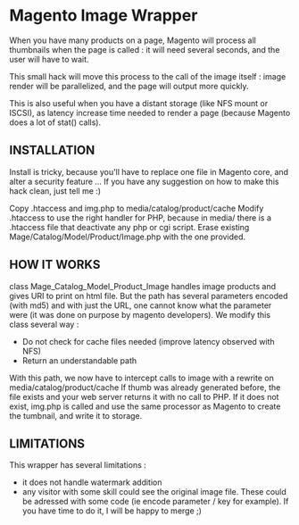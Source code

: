 Magento Image Wrapper
===========
When you have many products on a page, Magento will process all thumbnails when the page is called : it will need several seconds, and the user will have to wait.

This small hack will move this process to the call of the image itself : image render will be parallelized, and the page will output more quickly.

This is also useful when you have a distant storage (like NFS mount or ISCSI), as latency increase time needed to render a page (because Magento does a lot of stat() calls).

INSTALLATION
------------
Install is tricky, because you'll have to replace one file in Magento core, and alter a security feature ...
If you have any suggestion on how to make this hack clean, just tell me :)

Copy .htaccess and img.php to media/catalog/product/cache
Modify .htaccess to use the right handler for PHP, because in media/ there is a .htaccess file that deactivate any php or cgi script.
Erase existing Mage/Catalog/Model/Product/Image.php with the one provided.

HOW IT WORKS
------------
class Mage_Catalog_Model_Product_Image handles image products and gives URI to print on html file. But the path has several parameters encoded (with md5) and with just the URL, one cannot know what the parameter were (it was done on purpose by magento developers).
We modify this class several way : 
- Do not check for cache files needed (improve latency observed with NFS)
- Return an understandable path

With this path, we now have to intercept calls to image with a rewrite on media/catalog/product/cache
If thumb was already generated before, the file exists and your web server returns it with no call to PHP.
If it does not exist, img.php is called and use the same processor as Magento to create the tumbnail, and write it to storage.


LIMITATIONS
-----------
This wrapper has several limitations : 
- it does not handle watermark addition
- any visitor with some skill could see the original image file.
These could be adressed with some code (ie encode parameter / key for example). If you have time to do it, I will be happy to merge ;)
